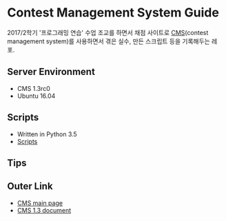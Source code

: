 # Contest Management System Guide

2017/2학기 '프로그래밍 연습' 수업 조교를 하면서 채점 사이트로  [CMS](https://cms-dev.github.io/)(contest management system)를 사용하면서 겪은 실수, 만든 스크립트 등을 기록해두는 레포.

## Server Environment

  - CMS 1.3rc0
  - Ubuntu 16.04

## Scripts

  - Written in Python 3.5
  - [Scripts](./scripts)

## Tips

## Outer Link

  - [CMS main page](https://cms-dev.github.io/)
  - [CMS 1.3 document](https://cms.readthedocs.io/en/v1.3/)
